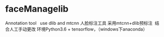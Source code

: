 # faceManagelib
Annotation tool   use dlib and mtcnn
人脸标注工具
采用mtcnn+dlib预标注  结合人工手动更改
环境Python3.6 + tensorflow，（windows下anaconda）

